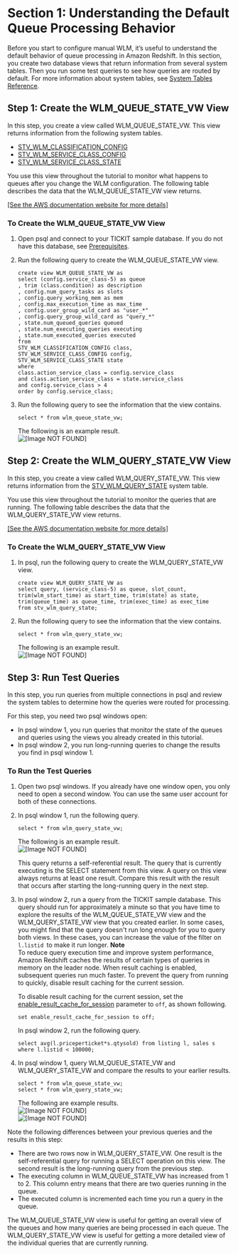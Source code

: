 # Section 1: Understanding the Default Queue Processing Behavior<a name="tutorial-wlm-understanding-default-processing"></a>

Before you start to configure manual WLM, it’s useful to understand the default behavior of queue processing in Amazon Redshift\. In this section, you create two database views that return information from several system tables\. Then you run some test queries to see how queries are routed by default\. For more information about system tables, see [System Tables Reference](cm_chap_system-tables.md)\. 

## Step 1: Create the WLM\_QUEUE\_STATE\_VW View<a name="tutorial-wlm-create-queue-state-view"></a>

In this step, you create a view called WLM\_QUEUE\_STATE\_VW\. This view returns information from the following system tables\.
+ [STV\_WLM\_CLASSIFICATION\_CONFIG](r_STV_WLM_CLASSIFICATION_CONFIG.md)
+ [STV\_WLM\_SERVICE\_CLASS\_CONFIG](r_STV_WLM_SERVICE_CLASS_CONFIG.md)
+ [STV\_WLM\_SERVICE\_CLASS\_STATE](r_STV_WLM_SERVICE_CLASS_STATE.md)

You use this view throughout the tutorial to monitor what happens to queues after you change the WLM configuration\. The following table describes the data that the WLM\_QUEUE\_STATE\_VW view returns\. 

[\[See the AWS documentation website for more details\]](http://docs.aws.amazon.com/redshift/latest/dg/tutorial-wlm-understanding-default-processing.html)

### To Create the WLM\_QUEUE\_STATE\_VW View<a name="how-to-wlm-create-queue-state-view"></a>

1. Open psql and connect to your TICKIT sample database\. If you do not have this database, see [Prerequisites](tutorial-configuring-workload-management.md#tutorial-wlm-prereq)\.

1. Run the following query to create the WLM\_QUEUE\_STATE\_VW view\.

   ```
   create view WLM_QUEUE_STATE_VW as
   select (config.service_class-5) as queue
   , trim (class.condition) as description
   , config.num_query_tasks as slots
   , config.query_working_mem as mem
   , config.max_execution_time as max_time
   , config.user_group_wild_card as "user_*"
   , config.query_group_wild_card as "query_*"
   , state.num_queued_queries queued
   , state.num_executing_queries executing
   , state.num_executed_queries executed
   from
   STV_WLM_CLASSIFICATION_CONFIG class,
   STV_WLM_SERVICE_CLASS_CONFIG config,
   STV_WLM_SERVICE_CLASS_STATE state
   where
   class.action_service_class = config.service_class 
   and class.action_service_class = state.service_class 
   and config.service_class > 4
   order by config.service_class;
   ```

1. Run the following query to see the information that the view contains\.

   ```
   select * from wlm_queue_state_vw;
   ```

   The following is an example result\.  
![\[Image NOT FOUND\]](http://docs.aws.amazon.com/redshift/latest/dg/images/psql_tutorial_wlm_010.png)

## Step 2: Create the WLM\_QUERY\_STATE\_VW View<a name="tutorial-wlm-create-query-state-view"></a>

In this step, you create a view called WLM\_QUERY\_STATE\_VW\. This view returns information from the [STV\_WLM\_QUERY\_STATE](r_STV_WLM_QUERY_STATE.md) system table\.

You use this view throughout the tutorial to monitor the queries that are running\. The following table describes the data that the WLM\_QUERY\_STATE\_VW view returns\.

[\[See the AWS documentation website for more details\]](http://docs.aws.amazon.com/redshift/latest/dg/tutorial-wlm-understanding-default-processing.html)

### To Create the WLM\_QUERY\_STATE\_VW View<a name="how-to-wlm-create-query-state-view"></a>

1. In psql, run the following query to create the WLM\_QUERY\_STATE\_VW view\.

   ```
   create view WLM_QUERY_STATE_VW as
   select query, (service_class-5) as queue, slot_count, trim(wlm_start_time) as start_time, trim(state) as state, trim(queue_time) as queue_time, trim(exec_time) as exec_time
   from stv_wlm_query_state;
   ```

1. Run the following query to see the information that the view contains\.

   ```
   select * from wlm_query_state_vw;
   ```

   The following is an example result\.  
![\[Image NOT FOUND\]](http://docs.aws.amazon.com/redshift/latest/dg/images/psql_tutorial_wlm_020.png)

## Step 3: Run Test Queries<a name="tutorial-wlm-run-test-queries"></a>

In this step, you run queries from multiple connections in psql and review the system tables to determine how the queries were routed for processing\. 

For this step, you need two psql windows open: 
+ In psql window 1, you run queries that monitor the state of the queues and queries using the views you already created in this tutorial\.
+ In psql window 2, you run long\-running queries to change the results you find in psql window 1\.

### To Run the Test Queries<a name="how-to-wlm-run-test-queries"></a>

1. Open two psql windows\. If you already have one window open, you only need to open a second window\. You can use the same user account for both of these connections\.

1. In psql window 1, run the following query\.

   ```
   select * from wlm_query_state_vw;
   ```

   The following is an example result\.  
![\[Image NOT FOUND\]](http://docs.aws.amazon.com/redshift/latest/dg/images/psql_tutorial_wlm_030.png)

   This query returns a self\-referential result\. The query that is currently executing is the SELECT statement from this view\. A query on this view always returns at least one result\. Compare this result with the result that occurs after starting the long\-running query in the next step\.

1. In psql window 2, run a query from the TICKIT sample database\. This query should run for approximately a minute so that you have time to explore the results of the WLM\_QUEUE\_STATE\_VW view and the WLM\_QUERY\_STATE\_VW view that you created earlier\. In some cases, you might find that the query doesn't run long enough for you to query both views\. In these cases, you can increase the value of the filter on `l.listid `to make it run longer\.
**Note**  
To reduce query execution time and improve system performance, Amazon Redshift caches the results of certain types of queries in memory on the leader node\. When result caching is enabled, subsequent queries run much faster\. To prevent the query from running to quickly, disable result caching for the current session\.

   To disable result caching for the current session, set the [enable\_result\_cache\_for\_session](r_enable_result_cache_for_session.md) parameter to `off`, as shown following\.

   ```
   set enable_result_cache_for_session to off;
   ```

   In psql window 2, run the following query\.

   ```
   select avg(l.priceperticket*s.qtysold) from listing l, sales s where l.listid < 100000;
   ```

1. In psql window 1, query WLM\_QUEUE\_STATE\_VW and WLM\_QUERY\_STATE\_VW and compare the results to your earlier results\.

   ```
   select * from wlm_queue_state_vw;
   select * from wlm_query_state_vw;
   ```

   The following are example results\.  
![\[Image NOT FOUND\]](http://docs.aws.amazon.com/redshift/latest/dg/images/psql_tutorial_wlm_040.png)  
![\[Image NOT FOUND\]](http://docs.aws.amazon.com/redshift/latest/dg/images/psql_tutorial_wlm_050.png)

Note the following differences between your previous queries and the results in this step:
+ There are two rows now in WLM\_QUERY\_STATE\_VW\. One result is the self\-referential query for running a SELECT operation on this view\. The second result is the long\-running query from the previous step\.
+ The executing column in WLM\_QUEUE\_STATE\_VW has increased from 1 to 2\. This column entry means that there are two queries running in the queue\.
+ The executed column is incremented each time you run a query in the queue\.

The WLM\_QUEUE\_STATE\_VW view is useful for getting an overall view of the queues and how many queries are being processed in each queue\. The WLM\_QUERY\_STATE\_VW view is useful for getting a more detailed view of the individual queries that are currently running\.